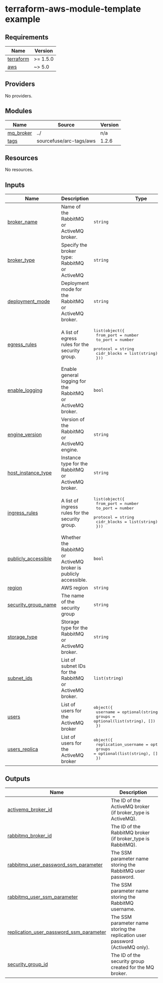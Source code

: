 # terraform-aws-module-template example

<!-- BEGINNING OF PRE-COMMIT-TERRAFORM DOCS HOOK -->
## Requirements

| Name | Version |
|------|---------|
| <a name="requirement_terraform"></a> [terraform](#requirement\_terraform) | >= 1.5.0 |
| <a name="requirement_aws"></a> [aws](#requirement\_aws) | ~> 5.0 |

## Providers

No providers.

## Modules

| Name | Source | Version |
|------|--------|---------|
| <a name="module_mq_broker"></a> [mq\_broker](#module\_mq\_broker) | ../ | n/a |
| <a name="module_tags"></a> [tags](#module\_tags) | sourcefuse/arc-tags/aws | 1.2.6 |

## Resources

No resources.

## Inputs

| Name | Description | Type | Default | Required |
|------|-------------|------|---------|:--------:|
| <a name="input_broker_name"></a> [broker\_name](#input\_broker\_name) | Name of the RabbitMQ or ActiveMQ broker. | `string` | n/a | yes |
| <a name="input_broker_type"></a> [broker\_type](#input\_broker\_type) | Specify the broker type: RabbitMQ or ActiveMQ | `string` | `"RabbitMQ"` | no |
| <a name="input_deployment_mode"></a> [deployment\_mode](#input\_deployment\_mode) | Deployment mode for the RabbitMQ or ActiveMQ broker. | `string` | `"SINGLE_INSTANCE"` | no |
| <a name="input_egress_rules"></a> [egress\_rules](#input\_egress\_rules) | A list of egress rules for the security group. | <pre>list(object({<br>    from_port   = number<br>    to_port     = number<br>    protocol    = string<br>    cidr_blocks = list(string)<br>  }))</pre> | `[]` | no |
| <a name="input_enable_logging"></a> [enable\_logging](#input\_enable\_logging) | Enable general logging for the RabbitMQ or ActiveMQ broker. | `bool` | `false` | no |
| <a name="input_engine_version"></a> [engine\_version](#input\_engine\_version) | Version of the RabbitMQ or ActiveMQ engine. | `string` | `"3.8.26"` | no |
| <a name="input_host_instance_type"></a> [host\_instance\_type](#input\_host\_instance\_type) | Instance type for the RabbitMQ or ActiveMQ broker. | `string` | `"mq.t3.micro"` | no |
| <a name="input_ingress_rules"></a> [ingress\_rules](#input\_ingress\_rules) | A list of ingress rules for the security group. | <pre>list(object({<br>    from_port   = number<br>    to_port     = number<br>    protocol    = string<br>    cidr_blocks = list(string)<br>  }))</pre> | `[]` | no |
| <a name="input_publicly_accessible"></a> [publicly\_accessible](#input\_publicly\_accessible) | Whether the RabbitMQ or ActiveMQ broker is publicly accessible. | `bool` | `false` | no |
| <a name="input_region"></a> [region](#input\_region) | AWS region | `string` | `"us-east-1"` | no |
| <a name="input_security_group_name"></a> [security\_group\_name](#input\_security\_group\_name) | The name of the security group | `string` | n/a | yes |
| <a name="input_storage_type"></a> [storage\_type](#input\_storage\_type) | Storage type for the RabbitMQ or ActiveMQ broker. | `string` | `"ebs"` | no |
| <a name="input_subnet_ids"></a> [subnet\_ids](#input\_subnet\_ids) | List of subnet IDs for the RabbitMQ or ActiveMQ broker. | `list(string)` | `[]` | no |
| <a name="input_users"></a> [users](#input\_users) | List of users for the ActiveMQ broker | <pre>object({<br>    username = optional(string)<br>    groups   = optional(list(string), [])<br>  })</pre> | `{}` | no |
| <a name="input_users_replica"></a> [users\_replica](#input\_users\_replica) | List of users for the ActiveMQ broker | <pre>object({<br>    replication_username = optional(string)<br>    groups               = optional(list(string), [])<br>  })</pre> | `{}` | no |

## Outputs

| Name | Description |
|------|-------------|
| <a name="output_activemq_broker_id"></a> [activemq\_broker\_id](#output\_activemq\_broker\_id) | The ID of the ActiveMQ broker (if broker\_type is ActiveMQ). |
| <a name="output_rabbitmq_broker_id"></a> [rabbitmq\_broker\_id](#output\_rabbitmq\_broker\_id) | The ID of the RabbitMQ broker (if broker\_type is RabbitMQ). |
| <a name="output_rabbitmq_user_password_ssm_parameter"></a> [rabbitmq\_user\_password\_ssm\_parameter](#output\_rabbitmq\_user\_password\_ssm\_parameter) | The SSM parameter name storing the RabbitMQ user password. |
| <a name="output_rabbitmq_user_ssm_parameter"></a> [rabbitmq\_user\_ssm\_parameter](#output\_rabbitmq\_user\_ssm\_parameter) | The SSM parameter name storing the RabbitMQ username. |
| <a name="output_replication_user_password_ssm_parameter"></a> [replication\_user\_password\_ssm\_parameter](#output\_replication\_user\_password\_ssm\_parameter) | The SSM parameter name storing the replication user password (ActiveMQ only). |
| <a name="output_security_group_id"></a> [security\_group\_id](#output\_security\_group\_id) | The ID of the security group created for the MQ broker. |
<!-- END OF PRE-COMMIT-TERRAFORM DOCS HOOK -->
